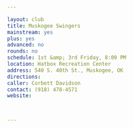 ```yaml
---

layout: club
title: Muskogee Swingers
mainstream: yes
plus: yes
advanced: no
rounds: no
schedule: 1st &amp; 3rd Friday, 8:00 PM
location: Hatbox Recreation Center
address: 540 S. 40th St., Muskogee, OK
directions: 
caller: Corbett Davidson
contact: (918) 478-4571
website: 



---
```


